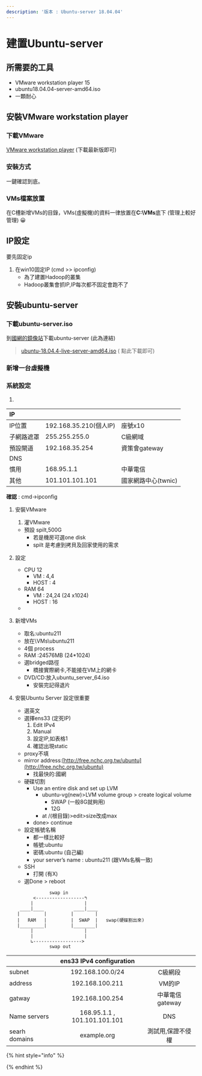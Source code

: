 ```yaml
---
description: '版本 : Ubuntu-server 18.04.04'
---
```


# 建置Ubuntu-server

## 所需要的工具

* VMware workstation player 15
* ubuntu18.04.04-server-amd64.iso
* 一顆耐心

## 安裝VMware workstation player

### 下載VMware

[VMware workstation player](https://www.vmware.com/tw/products/workstation-player/workstation-player-evaluation.html)  \(下載最新版即可\)

### 安裝方式

一鍵確認到底。

### VMs檔案放置

在C槽新增VMs的目錄，VMs\(虛擬機\)的資料一律放置在**C:\VMs**底下 \(管理上較好管理\) 😀 

## IP設定

要先固定ip

1. 在win10固定IP \(cmd &gt;&gt; ipconfig\)
   * 為了建置Hadoop的叢集
   * Hadoop叢集會抓IP,IP每次都不固定會跑不了

## 安裝ubuntu-server

### 下載ubuntu-server.iso

到[國網的鏡像站](https://free.nchc.org.tw/ubuntu-cd/bionic/)下載ubuntu-server   \(此為連結\)

> [ubuntu-18.04.4-live-server-amd64.iso](https://free.nchc.org.tw/ubuntu-cd/bionic/ubuntu-18.04.4-live-server-amd64.iso)  \( 點此下載即可\)

### 新增一台虛擬機

### 系統設定



1. 
| IP |  |  |
| :--- | :--- | :--- |
| IP位置 | 192.168.35.210\(個人IP\) | 座號x10 |
| 子網路遮罩 | 255.255.255.0 | C級網域 |
| 預設閘道 | 192.168.35.254 | 資策會gateway |
| DNS |  |  |
| 慣用 | 168.95.1.1 | 中華電信 |
| 其他 | 101.101.101.101 | 國家網路中心\(twnic\) |

**確認** : cmd-&gt;ipconfig

1. 安裝VMware
   1. 灌VMware

   * 預設 spilt,500G
     * 若是機房可選one disk
     * spilt 是考慮到拷貝及回家使用的需求
2. 設定
   * CPU 12
     * VM : 4,4
     * HOST : 4
   * RAM 64
     * VM : 24,24 \(24 x1024\)
     * HOST : 16
   * 
3. 新增VMs
   * 取名:ubuntu211
   * 放在\VMs\ubuntu211
   * 4個 process
   * RAM :24576MB \(24\*1024\)
   * 選bridged路徑
     * 橋接實際網卡,不能接在VM上的網卡
   * DVD/CD:放入ubuntu\_server\_64.iso
     * 安裝完記得退片
4. 安裝Ubuntu Server 設定很重要
   * 選英文
   * 選擇ens33 \(定死IP\)
     1. Edit IPv4
     2. Manual
     3. 設定IP,如表格1
     4. 確認出現static
   * proxy不填
   * mirror address:[http://free.nchc.org.tw/ubuntu](http://free.nchc.org.tw/ubuntu)
     * 找最快的:國網
   * 硬碟切割
     * Use an entire disk and set up LVM
       * ubuntu-vg\(new\)&gt;LVM volume group &gt; create logical volume
         * SWAP \(一般8G就夠用\)
         * 12G
       * at /\(根目錄\)&gt;edit&gt;size改成max
     * done&gt; continue
   * 設定帳號名稱
     * 都一樣比較好
     * 帳號:ubuntu
     * 密碼:ubuntu \(自己編\)
     * your server’s name : ubuntu211 \(跟VMs名稱一致\)
   * SSH
     * 打開 \(有X\)
   * 選Done &gt; reboot

```text
                swap in
          <------------------↰
         |                   |
     ____|____           ____|____
    |         |         |        |
    |   RAM   |         |  SWAP  |   swap(硬碟割出來)
    |_________|         |________|
         |                   |
         |                   |
         ↳------------------>
                swap out
```

|   | ens33 IPv4 configuration |  |
| :--- | :---: | :---: |
| subnet | 192.168.100.0/24 | C級網段 |
| address | 192.168.100.211 | VM的IP |
| gatway | 192.168.100.254 | 中華電信gateway |
| Name servers | 168.95.1.1 , 101.101.101.101 | DNS |
| searh domains | example.org | 測試用,保證不侵權 |



{% hint style="info" %}

{% endhint %}

### 




